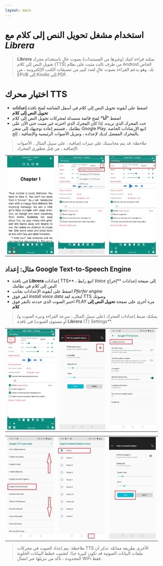```yaml
---
layout: main
---
```


# استخدام مشغل تحويل النص إلى كلام مع _Librera_

> **Librera** يمكنه قراءة كتبك (وغيرها من المستندات) بصوت عالٍ باستخدام محرك تحويل النص إلى كلام (TTS) من طرف ثالث مثبت على نظام Android الخاص بك. وهو يدعم القراءة بصوت عالٍ لعدد كبير من تنسيقات الكتب الإلكترونية ، من EPUB إلى Kindle إلى PDF.

# اختيار محرك TTS

* اضغط على أيقونة تحويل النص إلى كلام في أسفل الشاشة لفتح نافذة **إعدادات تحويل النص إلى كلام**
* اضغط **&quot;أنا&quot;** لفتح قائمة منسدلة لمحركات تحويل النص إلى كلام
* حدد المحرك الذي تريده. إذا كان المحرك الذي اخترته غير مثبت حتى الآن على نظامك ، فستتم إعادة توجيهك إلى متجر Google Play. اتبع الإرشادات الخاصة بالمحرك المفضل لديك لإعداده ، وتنزيل الأصوات الرئيسية والإضافية ، إلخ.

> ملاحظة: قد يتم محاسبتك على ميزات إضافية ، على سبيل المثال ، الأصوات الإضافية ، من قِبل مطوري المحرك.

||||
|-|-|-|
|![](1.jpg)|![](3.jpg)|![](2.jpg)|

## مثال: إعداد Google Text-to-Speech Engine

* في نافذة **Librera** إعدادات TTS** ، اتبع رابط _Voice_ إلى صفحة إعدادات **إخراج النص إلى كلام في نظامك
* اضغط على أيقونة الإعدادات بجانب _Pferfer engine_
* انقر فوق _Install voice data_ لتحديد لغة TTS وصوتك
* اختبر الصوت الذي حددته بالنقر فوق _PLAY_ مرة أخرى على صفحة **تحويل النص إلى كلام**

> يمكنك ضبط إعدادات المحرك (على سبيل المثال ، سرعة القراءة ونبرة الصوت و/أو مستوى الصوت) في نافذة **Librera** {T} Settings**.

||||
|-|-|-|
|![](4.jpg)|![](5.jpg)|![](6.jpg)|

||||
|-|-|-|
|![](7.jpg)|![](8.jpg)|![](9.jpg)|

> ملاحظة: يتم إعداد الصوت في محركات TTS الأخرى بطريقة مماثلة. تذكر أن ملفات البيانات الصوتية قد تكون كبيرة جدًا. لتجنيب خطط البيانات الخلوية المحدودة ، تأكد من تنزيلها عبر اتصال WiFi فقط.

